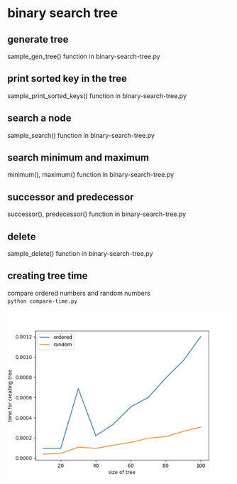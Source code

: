 # binary search tree

## generate tree
sample_gen_tree() function in binary-search-tree.py

## print sorted key in the tree
sample_print_sorted_keys() function in binary-search-tree.py

## search a node 
sample_search() function in binary-search-tree.py

## search minimum and maximum
minimum(), maximum() function in binary-search-tree.py

## successor and predecessor
successor(), predecessor() function in binary-search-tree.py

## delete
sample_delete() function in binary-search-tree.py

## creating tree time
compare ordered numbers and random numbers  
`python compare-time.py`  

![fig](figure/creating-tree-time.png)
